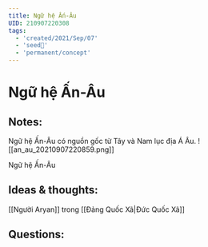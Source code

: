 ```yaml
---
title: Ngữ hệ Ấn-Âu
UID: 210907220308
tags:
  - 'created/2021/Sep/07'
  - 'seed🥜'
  - 'permanent/concept'
---
```

# Ngữ hệ Ấn-Âu

## Notes:
Ngữ hệ Ấn-Âu có nguồn gốc từ Tây và Nam lục địa Á Âu.
![[an_au_20210907220859.png]]

Ngữ hệ Ấn-Âu

## Ideas & thoughts:
[[Người Aryan]] trong [[Đảng Quốc Xã|Đức Quốc Xã]]
## Questions:

